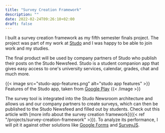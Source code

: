 ```yaml
---
title: "Survey Creation Framework"
description: ""
date: 2022-02-24T09:26:10+02:00
draft: false
---
```


<!-- 
- screenshots with feature lists
- development progress
 -->

I built a survey creation framework as my fifth semester finals project. The project was part of my work at [Studo](https://studo.com/) and I was happy to be able to join work and my studies.

The final product will be used by company partners of Studo who publish their posts on the Studo Newsfeed. Studo is a student companion app that gives easy access to one's university services, calendar, grades, chat and much more.

{{< image src="studo-app-features.png" alt="studo app features" >}}
Features of the Studo app, taken from [Google Play](https://play.google.com/store/apps/details?id=com.moshbit.studo)
{{< /image >}}

The survey tool is integrated into the Studo Newsroom architecture and allows us and our company partners to create surveys, which can then be published to the Studo Newsfeed and filled out by students. Check out this article with [more info about the survey creation framework]({{< ref "/projects/survey-creation-framework" >}}). To analyze its performance, I will pit it against other solutions like [Google Forms](https://forms.google.com/) and [SurveyJS](https://surveyjs.io/).